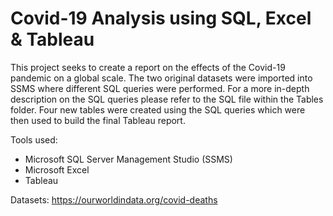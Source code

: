 # Covid-19 Analysis using SQL, Excel & Tableau

This project seeks to create a report on the effects of the Covid-19 pandemic on a global scale. The two original datasets were imported into SSMS where different SQL queries were performed. For a more in-depth description on the SQL queries please refer to the SQL file within the Tables folder. Four new tables were created using the SQL queries which were then used to build the final Tableau report. 

Tools used:
- Microsoft SQL Server Management Studio (SSMS)
- Microsoft Excel 
- Tableau

Datasets: https://ourworldindata.org/covid-deaths


